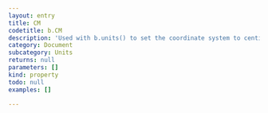 ```yaml
---
layout: entry
title: CM
codetitle: b.CM
description: 'Used with b.units() to set the coordinate system to centimeters.'
category: Document
subcategory: Units
returns: null
parameters: []
kind: property
todo: null
examples: []

---
```

